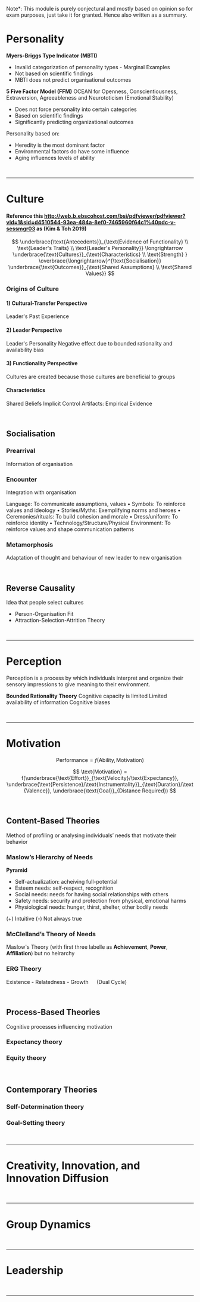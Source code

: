 Note*: This module is purely conjectural and mostly based on opinion so for exam purposes, just take it for granted. Hence also written as a summary.

# Personality

**Myers-Briggs Type Indicator (MBTI)** 

* Invalid categorization of personality types - Marginal Examples
* Not based on scientific findings
* MBTI does not predict organisational outcomes

**5 Five Factor Model (FFM)**
OCEAN for Openness, Conscientiousness, Extraversion, Agreeableness and Neurototicism (Emotional Stability)

* Does not force personality into certain categories
* Based on scientific findings
* Significantly predicting organizational outcomes

Personality based on:
* Heredity is the most dominant factor
* Environmental factors do have some influence
* Aging influences levels of ability

</br><hr>

# Culture

#### Reference this http://web.b.ebscohost.com/bsi/pdfviewer/pdfviewer?vid=1&sid=d4510544-93ea-484a-8ef0-7465960f64c1%40pdc-v-sessmgr03 as (Kim & Toh 2019)

$$ \underbrace{\text{Antecedents}}_{\text{Evidence of Functionality} \\ \text{Leader's Traits} \\ \text{Leader's Personality}} \longrightarrow \underbrace{\text{Cultures}}_{\text{Characteristics} \\ \text{Strength} } \overbrace{\longrightarrow}^{\text{Socialisation}} \underbrace{\text{Outcomes}}_{\text{Shared Assumptions} \\ \text{Shared Values}} $$

### Origins of Culture

#### 1) Cultural-Transfer Perspective
Leader's Past Experience

#### 2) Leader Perspective
Leader's Personality
Negative effect due to bounded rationality and availability bias

#### 3) Functionality Perspective
Cultures are created because those cultures are beneficial to groups

#### Characteristics
Shared Beliefs
Implicit Control
Artifacts: Empirical Evidence

</br>

## Socialisation

### Prearrival
Information of organisation

### Encounter
Integration with organisation

Language: To communicate assumptions, values
• Symbols: To reinforce values and ideology
• Stories/Myths: Exemplifying norms and heroes
• Ceremonies/rituals: To build cohesion and morale
• Dress/uniform: To reinforce identity
• Technology/Structure/Physical Environment: To
reinforce values and shape communication patterns

### Metamorphosis
Adaptation of thought and behaviour of new leader to new organisation

</br>

## Reverse Causality
Idea that people select cultures
* Person-Organisation Fit
* Attraction-Selection-Attrition Theory

</br><hr>

# Perception
Perception is a process by which individuals interpret and organize their sensory impressions to give meaning to their environment.

**Bounded Rationality Theory**
Cognitive capacity is limited
Limited availability of information
Cognitive biases

</br><hr>

# Motivation

$$ \text{Performance} = f(\text{Ability}, \text{Motivation}) $$

$$ \text{Motivation} = f(\underbrace{\text{Effort}}_{\text{Velocity}/\text{Expectancy}}, \underbrace{\text{Persistence}/\text{Instrumentality}}_{\text{Duration}/\text{Valence}}, \underbrace{\text{Goal}}_{Distance Required}) $$

</br>

## Content-Based Theories
Method of profiling or analysing individuals’ needs that motivate their behavior 

### Maslow’s Hierarchy of Needs

**Pyramid**
* Self-actualization: acheiving full-potential
* Esteem needs: self-respect, recognition
* Social needs: needs for having social relationships with others
* Safety needs: security and protection from physical, emotional harms
* Physiological needs: hunger, thirst, shelter, other bodily needs

(+) Intuitive
(-) Not always true

### McClelland’s Theory of Needs

Maslow's Theory (with first three labelle as **Achievement**, **Power**, **Affiliation**) but no heirarchy


### ERG Theory
Existence - Relatedness - Growth &emsp; (Dual Cycle)

</br>

## Process-Based Theories
Cognitive processes influencing motivation

### Expectancy theory

### Equity theory

</br>

## Contemporary Theories

### Self-Determination theory


### Goal-Setting theory



</br><hr>


# Creativity, Innovation, and Innovation Diffusion




</br><hr>


# Group Dynamics




</br><hr>


# Leadership




</br><hr>
